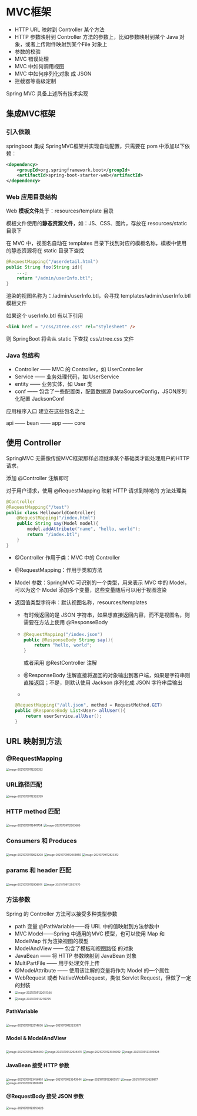 # MVC框架

+ HTTP URL 映射到 Controller 某个方法
+ HTTP 参数映射到 Controller 方法的参数上，比如参数映射到某个 Java 对象，或者上传附件映射到某个File 对象上
+ 参数的校验
+ MVC 错误处理
+ MVC 中如何调用视图
+ MVC 中如何序列化对象 成 JSON
+ 拦截器等高级定制

Spring MVC 具备上述所有技术实现



## 集成MVC框架

### 引入依赖

springboot 集成 SpringMVC框架并实现自动配置，只需要在 pom 中添加以下依赖：

```xml
<dependency>
	<groupId>org.springframework.boot</groupId>
    <artifactId>spring-boot-starter-web</artifactId>
</dependency>
```

### Web 应用目录结构

Web **模板文件**处于：resources/template 目录

模板文件使用的**静态资源文件**，如：JS、CSS、图片，存放在 resources/static 目录下

在 MVC 中，视图名自动在 templates 目录下找到对应的模板名称，模板中使用的静态资源将在 static 目录下查找

```java
@RequestMapping("/userdetail.html")
public String foo(String id){
    ...;
    return "/admin/userInfo.btl";
}
```

渲染的视图名称为：/admin/userInfo.btl，会寻找 templates/admin/userInfo.btl 模板文件

如果这个 userInfo.btl 有以下引用

```html
<link href = "/css/ztree.css" rel="stylesheet" />
```

则 SpringBoot 将会从 static 下查找 css/ztree.css 文件

### Java 包结构

+ Controller —— MVC 的 Controller，如 UserController
+ Service —— 业务处理代码，如 UserService
+ entity —— 业务实体，如 User 类
+ conf —— 包含了一些配置类，配置数据源 DataSourceConfig，JSON序列化配置 JacksonConf

应用程序入口 建立在这些包名之上



api —— bean —— app —— core



## 使用 Controller

SpringMVC 无需像传统MVC框架那样必须继承某个基础类才能处理用户的HTTP请求，

添加 @Controller 注解即可

对于用户请求，使用 @RequestMapping 映射 HTTP 请求到特地的 方法处理类

```java
@Controller
@RequestMapping("/test")
public class HelloworldController{
    @RequestMapping("/index.html")
    public String say(Model model){
        model.addAttribute("name", "hello, world");
        return "/index.btl";
    }
}
```

+ @Controller 作用于类：MVC 中的 Controller

+ @RequestMapping：作用于类和方法

+ Model 参数：SpringMVC 可识别的一个类型，用来表示 MVC 中的 Model，可以为这个 Model 添加多个变量，这些变量随后可以用于视图渲染

+ 返回值类型字符串：默认视图名称，resources/templates

  + 有时候返回的是 JSON 字符串，如果想直接返回内容，而不是视图名，则需要在方法上使用 @ResponseBody

  + ```java
    @RequestMapping("/index.json")
    public @ResponseBody String say(){
        return "hello, world";
    }
    ```

    或者采用 @RestController 注解

  + @ResponseBody 注解直接将返回的对象输出到客户端，如果是字符串则直接返回；不是，则默认使用 Jackson 序列化成 JSON 字符串后输出

  + 

  ```java
  @RequestMapping("/all.json", method = RequestMethod.GET)
  public @ResponseBody List<User> allUser(){
      return userService.allUser();
  }
  ```



## URL 映射到方法

### @RequestMapping

<img src="SpringBoot2%E7%B2%BE%E9%AB%93-MVC.assets/image-20210709112230352.png" alt="image-20210709112230352" style="zoom:50%;" />

### URL路径匹配

<img src="SpringBoot2%E7%B2%BE%E9%AB%93-MVC.assets/image-20210709112332359-1625801015341.png" alt="image-20210709112332359" style="zoom:50%;" />

### HTTP method 匹配

<img src="SpringBoot2%E7%B2%BE%E9%AB%93-MVC.assets/image-20210709112441734-1625801084539.png" alt="image-20210709112441734" style="zoom:50%;" />

<img src="SpringBoot2%E7%B2%BE%E9%AB%93-MVC.assets/image-20210709112503685-1625801105653.png" alt="image-20210709112503685" style="zoom:50%;" />

### Consumers 和 Produces

<img src="SpringBoot2%E7%B2%BE%E9%AB%93-MVC.assets/image-20210709112623208-1625801187230.png" alt="image-20210709112623208" style="zoom:50%;" />

<img src="SpringBoot2%E7%B2%BE%E9%AB%93-MVC.assets/image-20210709112649850.png" alt="image-20210709112649850" style="zoom:50%;" />

<img src="SpringBoot2%E7%B2%BE%E9%AB%93-MVC.assets/image-20210709112823312-1625801305356.png" alt="image-20210709112823312" style="zoom:50%;" />

### params 和 header 匹配

<img src="SpringBoot2%E7%B2%BE%E9%AB%93-MVC.assets/image-20210709112906914-1625801348736.png" alt="image-20210709112906914" style="zoom:50%;" />

<img src="SpringBoot2%E7%B2%BE%E9%AB%93-MVC.assets/image-20210709112937470-1625801379400.png" alt="image-20210709112937470" style="zoom:50%;" />

### 方法参数

Spring 的 Controller 方法可以接受多种类型参数

+ path 变量 @PathVariable——将 URL 中的值映射到方法参数中
+ MVC Model——Spring 中通用的MVC 模型，也可以使用 Map 和 ModelMap 作为渲染视图的模型
+ ModelAndView —— 包含了模板和视图路径 的对象
+ JavaBean —— 将 HTTP 参数映射到 JavaBean 对象
+ MultiPartFile —— 用于处理文件上传
+ @ModelAttribute —— 使用该注解的变量将作为 Model 的一个属性
+ WebRequest 或者 NativeWebRequest，类似 Servlet Request，但做了一定的封装
+ <img src="SpringBoot2%E7%B2%BE%E9%AB%93-MVC.assets/image-20210709122051344-1625804453018.png" alt="image-20210709122051344" style="zoom:50%;" />
+ <img src="SpringBoot2%E7%B2%BE%E9%AB%93-MVC.assets/image-20210709122119725-1625804481681.png" alt="image-20210709122119725" style="zoom:50%;" />

#### PathVariable

<img src="SpringBoot2%E7%B2%BE%E9%AB%93-MVC.assets/image-20210709122514636.png" alt="image-20210709122514636" style="zoom:50%;" />

<img src="SpringBoot2%E7%B2%BE%E9%AB%93-MVC.assets/image-20210709122233971.png" alt="image-20210709122233971" style="zoom:50%;" />



#### Model & ModelAndView

<img src="SpringBoot2%E7%B2%BE%E9%AB%93-MVC.assets/image-20210709122806280.png" alt="image-20210709122806280" style="zoom:50%;" />

<img src="SpringBoot2%E7%B2%BE%E9%AB%93-MVC.assets/image-20210709122928370-1625804970127.png" alt="image-20210709122928370" style="zoom:50%;" />

<img src="SpringBoot2%E7%B2%BE%E9%AB%93-MVC.assets/image-20210709123036052-1625805038743.png" alt="image-20210709123036052" style="zoom:50%;" />

<img src="SpringBoot2%E7%B2%BE%E9%AB%93-MVC.assets/image-20210709123309328-1625805192043.png" alt="image-20210709123309328" style="zoom:50%;" />

#### JavaBean 接受 HTTP 参数

<img src="SpringBoot2%E7%B2%BE%E9%AB%93-MVC.assets/image-20210709123456951-1625805299594.png" alt="image-20210709123456951" style="zoom:50%;" />

<img src="SpringBoot2%E7%B2%BE%E9%AB%93-MVC.assets/image-20210709123543944-1625805347701.png" alt="image-20210709123543944" style="zoom:50%;" />

<img src="SpringBoot2%E7%B2%BE%E9%AB%93-MVC.assets/image-20210709123605517-1625805369238.png" alt="image-20210709123605517" style="zoom:50%;" />

<img src="SpringBoot2%E7%B2%BE%E9%AB%93-MVC.assets/image-20210709123629877-1625805392932.png" alt="image-20210709123629877" style="zoom: 50%;" />

<img src="SpringBoot2%E7%B2%BE%E9%AB%93-MVC.assets/image-20210709123806169.png" alt="image-20210709123806169" style="zoom:50%;" />

#### @RequestBody 接受 JSON 参数

<img src="SpringBoot2%E7%B2%BE%E9%AB%93-MVC.assets/image-20210709123953626-1625805595396.png" alt="image-20210709123953626" style="zoom:50%;" />

